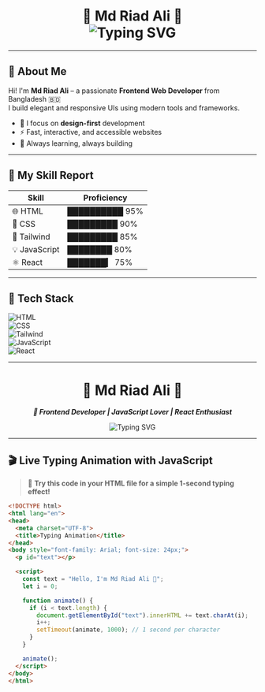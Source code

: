 <!-- Gradient Banner (Use real image in GitHub Pages) -->
<h1 align="center">
  🌟 Md Riad Ali 🌟<br/>
  <img src="https://readme-typing-svg.demolab.com?font=Fira+Code&weight=600&size=24&pause=1000&center=true&vCenter=true&width=435&lines=Frontend+Web+Developer;I+love+React%2C+Tailwind+%26+JS" alt="Typing SVG" />
</h1>

---

## 💫 About Me

Hi! I'm **Md Riad Ali** – a passionate **Frontend Web Developer** from Bangladesh 🇧🇩  
I build elegant and responsive UIs using modern tools and frameworks.

- 🎨 I focus on **design-first** development  
- ⚡ Fast, interactive, and accessible websites  
- 🚀 Always learning, always building

---

## 🚀 My Skill Report

| Skill        | Proficiency |
|--------------|-------------|
| 🌐 HTML       | ██████████ 95% |
| 🎨 CSS        | █████████ 90% |
| 🎯 Tailwind   | █████████ 85% |
| 💡 JavaScript | ████████ 80% |
| ⚛️ React      | ███████▎ 75% |

---

## 🧠 Tech Stack

![HTML](https://img.shields.io/badge/HTML5-E34F26?style=for-the-badge&logo=html5&logoColor=white)  
![CSS](https://img.shields.io/badge/CSS3-1572B6?style=for-the-badge&logo=css3&logoColor=white)  
![Tailwind](https://img.shields.io/badge/Tailwind_CSS-38B2AC?style=for-the-badge&logo=tailwind-css&logoColor=white)  
![JavaScript](https://img.shields.io/badge/JavaScript-F7DF1E?style=for-the-badge&logo=javascript&logoColor=black)  
![React](https://img.shields.io/badge/React-20232A?style=for-the-badge&logo=react&logoColor=61DAFB)

---









<!-- Gradient Banner (Typing Animation with JS effect) -->
<h1 align="center">
  🌟 Md Riad Ali 🌟<br/>
</h1>

<p align="center">
  <b><i>🧠 Frontend Developer | JavaScript Lover | React Enthusiast</i></b><br/>
</p>

<p align="center">
  <img src="https://readme-typing-svg.demolab.com?font=Fira+Code&weight=700&size=24&pause=1000&center=true&vCenter=true&width=500&lines=I+am+Md+Riad+Ali;Frontend+Web+Developer;Specialized+in+React+and+Tailwind;I+love+creating+cool+UI+🌈" alt="Typing SVG" />
</p>

---

## 🎬 Live Typing Animation with JavaScript

> 🧩 **Try this code in your HTML file for a simple 1-second typing effect!**

```html
<!DOCTYPE html>
<html lang="en">
<head>
  <meta charset="UTF-8">
  <title>Typing Animation</title>
</head>
<body style="font-family: Arial; font-size: 24px;">
  <p id="text"></p>

  <script>
    const text = "Hello, I'm Md Riad Ali 👋";
    let i = 0;

    function animate() {
      if (i < text.length) {
        document.getElementById("text").innerHTML += text.charAt(i);
        i++;
        setTimeout(animate, 1000); // 1 second per character
      }
    }

    animate();
  </script>
</body>
</html>

